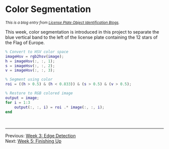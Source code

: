 **Color Segmentation**
========================
<sup>*This is a blog entry from [License Plate Object Identification Blogs](http://chenyumin.com/p/license-plate-object-detection-4-color-segmentation).*</sup>

This week, color segmentation is introduced in this project to separate the blue vertical band to the left of the license plate containing the 12 stars of the Flag of Europe.


```matlab
% Convert to HSV color space 
imageHsv = rgb2hsv(image);
h = imageHsv(:, :, 1);
s = imageHsv(:, :, 2);
v = imageHsv(:, :, 3);

% Segment using color
roi = ((h > 0.5) & (h < 0.833)) & (s > 0.5) & (v > 0.5);

% Restore to RGB colored image
output = image;
for i = 1:3
    output(:, :, i) = roi .* image(:, :, i);
end
```
         

<br>

------------------------
Previous: [Week 3: Edge Detection](./week3.md)  
Next: [Week 5: Finishing Up](./week5.md)